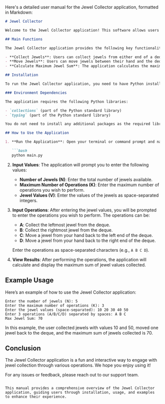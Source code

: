 Here's a detailed user manual for the Jewel Collector application, formatted in Markdown:

```markdown
# Jewel Collector

Welcome to the Jewel Collector application! This software allows users to collect jewels through a series of operations, maximizing the total value of jewels collected.

## Main Functions

The Jewel Collector application provides the following key functionalities:

- **Collect Jewels**: Users can collect jewels from either end of a deque (double-ended queue).
- **Move Jewels**: Users can move jewels between their hand and the deque.
- **Calculate Maximum Jewel Sum**: The application calculates the maximum sum of jewel values collected based on the operations performed.

## Installation

To run the Jewel Collector application, you need to have Python installed on your machine. You can download Python from [python.org](https://www.python.org/downloads/).

### Environment Dependencies

The application requires the following Python libraries:

- `collections` (part of the Python standard library)
- `typing` (part of the Python standard library)

You do not need to install any additional packages as the required libraries are included with Python.

## How to Use the Application

1. **Run the Application**: Open your terminal or command prompt and navigate to the directory where the application files are located. Run the following command:

   ```bash
   python main.py
   ```

2. **Input Values**: The application will prompt you to enter the following values:
   - **Number of Jewels (N)**: Enter the total number of jewels available.
   - **Maximum Number of Operations (K)**: Enter the maximum number of operations you wish to perform.
   - **Jewel Values (V)**: Enter the values of the jewels as space-separated integers.

3. **Input Operations**: After entering the jewel values, you will be prompted to enter the operations you wish to perform. The operations can be:
   - **A**: Collect the leftmost jewel from the deque.
   - **B**: Collect the rightmost jewel from the deque.
   - **C**: Move a jewel from your hand back to the left end of the deque.
   - **D**: Move a jewel from your hand back to the right end of the deque.

   Enter the operations as space-separated characters (e.g., `A B C D`).

4. **View Results**: After performing the operations, the application will calculate and display the maximum sum of jewel values collected.

## Example Usage

Here’s an example of how to use the Jewel Collector application:

```
Enter the number of jewels (N): 5
Enter the maximum number of operations (K): 3
Enter the jewel values (space-separated): 10 20 30 40 50
Enter 3 operations (A/B/C/D) separated by spaces: A B C
Max Jewel Sum: 70
```

In this example, the user collected jewels with values 10 and 50, moved one jewel back to the deque, and the maximum sum of jewels collected is 70.

## Conclusion

The Jewel Collector application is a fun and interactive way to engage with jewel collection through various operations. We hope you enjoy using it!

For any issues or feedback, please reach out to our support team.
```

This manual provides a comprehensive overview of the Jewel Collector application, guiding users through installation, usage, and examples to enhance their experience.